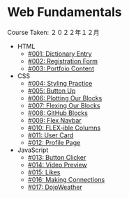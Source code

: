# Web Fundamentals

Course Taken: ２０２２年１２月

- HTML
    - [#001: Dictionary Entry](HTML/001-Dictionary_Entry)
    - [#002: Registration Form](HTML/002-Registration_Form)
    - [#003: Portfoio Content](HTML/003-Portfolio_Content)
- CSS
    - [#004: Styling Practice](CSS/004-First_Styling)
    - [#005: Button Up](CSS/005-Button_Up)
    - [#006: Plotting Our Blocks](CSS/006-Plotting_Our_Blocks)
    - [#007: Flexing Our Blocks](CSS/007-Flexing_Our_Blocks)
    - [#008: GitHub Blocks](CSS/008-GitHub_Blocks)
    - [#009: Flex Navbar](CSS/009-Flex_Navbar)
    - [#010: FLEX-ible Columns](CSS/010-FLEX-ible_Columns)
    - [#011: User Card](CSS/011-User_Card)
    - [#012: Profile Page](CSS/012-Profile_Page)
- JavaScript
    - [#013: Button Clicker](JavaScript/013-Button_Clicker)
    - [#014: Video Preview](#)
    - [#015: Likes](#)
    - [#016: Making Connections](#)
    - [#017: DojoWeather](#)